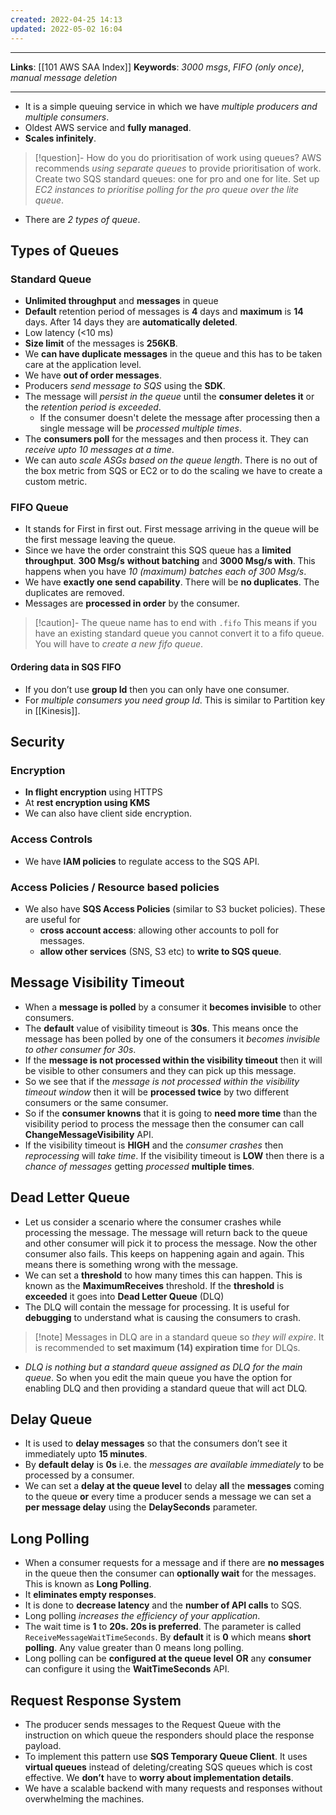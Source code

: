 ```yaml
---
created: 2022-04-25 14:13
updated: 2022-05-02 16:04
---
```

---
**Links**: [[101 AWS SAA Index]]
**Keywords**: *3000 msgs*, *FIFO (only once)*, *manual message deletion*

---
- It is a simple queuing service in which we have *multiple producers and multiple consumers*.
- Oldest AWS service and **fully managed**. 
- **Scales infinitely**.

> [!question]- How do you do prioritisation of work using queues?
> AWS recommends *using separate queues* to provide prioritisation of work.
> Create two SQS standard queues: one for pro and one for lite. Set up *EC2 instances to prioritise polling for the pro queue over the lite queue*.

- There are *2 types of queue*.

## Types of Queues
### Standard Queue
- **Unlimited throughput** and **messages** in queue
- **Default** retention period of messages is **4** days and **maximum** is **14** days. After 14 days they are **automatically deleted**.
- Low latency (<10 ms)
- **Size limit** of the messages is **256KB**.
- We **can have duplicate messages** in the queue and this has to be taken care at the application level.
- We have **out of order messages**.
- Producers *send message to SQS* using the **SDK**.
- The message will *persist in the queue* until the **consumer deletes it** or the *retention period is exceeded*.
	- If the consumer doesn't delete the message after processing then a single message will be *processed multiple times*.
- The **consumers poll** for the messages and then process it. They can *receive upto 10 messages at a time*.
- We can auto *scale ASGs based on the queue length*. There is no out of the box metric from SQS or EC2 or to do the scaling we have to create a custom metric.

### FIFO Queue
- It stands for First in first out. First message arriving in the queue will be the first message leaving the queue.
- Since we have the order constraint this SQS queue has a **limited throughput**. **300 Msg/s** **without batching** and **3000 Msg/s with**. This happens when you have *10 (maximum) batches each of 300 Msg/s*.
- We have **exactly one send capability**. There will be **no duplicates**. The duplicates are removed.
- Messages are **processed in order** by the consumer.

> [!caution]- The queue name has to end with `.fifo` 
> This means if you have an existing standard queue you cannot convert it to a fifo queue. You will have to *create a new fifo queue*.

#### Ordering data in SQS FIFO
- If you don’t use **group Id** then you can only have one consumer.
- For *multiple consumers you need group Id*. This is similar to Partition key in [[Kinesis]]. 

## Security
### Encryption
- **In flight encryption** using HTTPS
- At **rest encryption using KMS**
- We can also have client side encryption.

### Access Controls
- We have **IAM policies** to regulate access to the SQS API.

### Access Policies / Resource based policies
- We also have **SQS Access Policies** (similar to S3 bucket policies). These are useful for
    -   **cross account access**: allowing other accounts to poll for messages.
    -   **allow other services** (SNS, S3 etc) to **write to SQS queue**.

## Message Visibility Timeout
- When a **message is polled** by a consumer it **becomes invisible** to other consumers.
- The **default** value of visibility timeout is **30s**. This means once the message has been polled by one of the consumers it *becomes invisible to other consumer for 30s*.
- If the **message is not processed within the visibility timeout** then it will be visible to other consumers and they can pick up this message.
- So we see that if the *message is not processed within the visibility timeout window* then it will be **processed twice** by two different consumers or the same consumer.
- So if the **consumer knowns** that it is going to **need more time** than the visibility period to process the message then the consumer can call **ChangeMessageVisibility** API.
- If the visibility timeout is **HIGH** and the *consumer crashes* then *reprocessing* will *take time*. If the visibility timeout is **LOW** then there is a *chance of messages* getting *processed* **multiple times**.

## Dead Letter Queue
- Let us consider a scenario where the consumer crashes while processing the message. The message will return back to the queue and other consumer will pick it to process the message. Now the other consumer also fails. This keeps on happening again and again. This means there is something wrong with the message.
- We can set a **threshold** to how many times this can happen. This is known as the **MaximumReceives** threshold. If the **threshold** is **exceeded** it goes into **Dead Letter Queue** (DLQ)
- The DLQ will contain the message for processing. It is useful for **debugging** to understand what is causing the consumers to crash.

> [!note] Messages in DLQ are in a standard queue so *they will expire*. It is recommended to **set maximum (14) expiration time** for DLQs.
- *DLQ is nothing but a standard queue assigned as DLQ for the main queue*. So when you edit the main queue you have the option for enabling DLQ and then providing a standard queue that will act DLQ.

## Delay Queue
- It is used to **delay messages** so that the consumers don’t see it immediately upto **15 minutes**.
- By **default delay** is **0s** i.e. the *messages are available immediately* to be processed by a consumer.
- We can set a **delay at the queue level** to delay **all** the **messages** coming to the queue **or** every time a producer sends a message we can set a **per message delay** using the **DelaySeconds** parameter.

## Long Polling
- When a consumer requests for a message and if there are **no messages** in the queue then the consumer can **optionally wait** for the messages. This is known as **Long Polling**.
- It **eliminates empty responses**.
- It is done to **decrease latency** and the **number of API calls** to SQS. 
- Long polling *increases the efficiency of your application*.
- The wait time is **1** to **20s. 20s is preferred**. The parameter is called `ReceiveMessageWaitTimeSeconds`. By **default** it is **0** which means **short polling**. Any value greater than 0 means long polling.
- Long polling can be **configured at the queue level** **OR** any **consumer** can configure it using the **WaitTimeSeconds** API.

## Request Response System
- The producer sends messages to the Request Queue with the instruction on which queue the responders should place the response payload.
- To implement this pattern use **SQS Temporary Queue Client**. It uses **virtual queues** instead of deleting/creating SQS queues which is cost effective. We **don’t** have to **worry about implementation details**.
- We have a scalable backend with many requests and responses without overwhelming the machines.